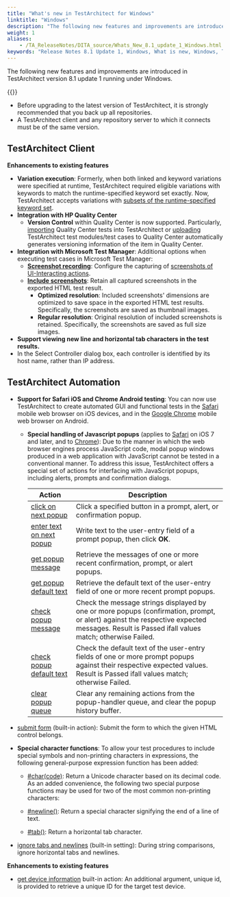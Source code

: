 ```yaml
--- 
title: "What's new in TestArchitect for Windows"
linktitle: "Windows"
description: "The following new features and improvements are introduced in TestArchitect version 8.1 update 1 running under Windows."
weight: 1
aliases: 
    - /TA_ReleaseNotes/DITA_source/Whats_New_8.1_update_1_Windows.html
keywords: "Release Notes 8.1 Update 1, Windows, What is new, Windows, TestArchitect 8.1 Update 1, TestArchitect 8.1 Update 1, what is new, Windows"
---
```


The following new features and improvements are introduced in TestArchitect version 8.1 update 1 running under Windows.

{{<remember>}}

-   Before upgrading to the latest version of TestArchitect, it is strongly recommended that you back up all repositories.
-   A TestArchitect client and any repository server to which it connects must be of the same version.

## TestArchitect Client

**Enhancements to existing features**

-   **Variation execution**: Formerly, when both linked and keyword variations were specified at runtime, TestArchitect required eligible variations with keywords to match the runtime-specified keyword set exactly. Now, TestArchitect accepts variations with [subsets of the runtime-specified keyword set](/user-guide/variations/rules-for-executing-with-variations/rules-for-selecting-variations-for-execution/execution-with-both-keywords-and-version-nodes).
-   **Integration with HP Quality Center**
    -   **Version Control** within Quality Center is now supported. Particularly, [importing](/user-guide/integration-with-third-party-tools/hp-quality-center/features/importing-quality-center-tests-into-a-testarchitect-test-module/) Quality Center tests into TestArchitect or [uploading](/user-guide/integration-with-third-party-tools/hp-quality-center/features/uploading-testarchitect-test-modules-test-cases-to-quality-center/) TestArchitect test modules/test cases to Quality Center automatically generates versioning information of the item in Quality Center.
-   **Integration with Microsoft Test Manager**: Additional options when executing test cases in Microsoft Test Manager:
    -   [**Screenshot recording**](/user-guide/integration-with-third-party-tools/tfs-integration/additional-features-of-tfs-mtm/testarchitect-execution-dialog-box#li_Screenshot.recording): Configure the capturing of [screenshots of UI-Interacting actions](/user-guide/finding-bugs-with-testarchitect/screenshot-recording/#li.screenshot.exec_test_dlg.settings).
    -   [**Include screenshots**](/user-guide/integration-with-third-party-tools/tfs-integration/additional-features-of-tfs-mtm/testarchitect-execution-dialog-box#li_Include.scrn): Retain all captured screenshots in the exported HTML test result.
        -   **Optimized resolution**: Included screenshots' dimensions are optimized to save space in the exported HTML test results. Specifically, the screenshots are saved as thumbnail images.
        -   **Regular resolution**: Original resolution of included screenshots is retained. Specifically, the screenshots are saved as full size images.
-   **Support viewing new line and horizontal tab characters in the test results.**
-   In the Select Controller dialog box, each controller is identified by its host name, rather than IP address.

## TestArchitect Automation

-   **Support for Safari iOS and Chrome Android testing**: You can now use TestArchitect to create automated GUI and functional tests in the [Safari](/automation-guide/application-testing/mobile-testing/testing-mobile-web-applications/testing-safari-on-ios/) mobile web browser on iOS devices, and in the [Google Chrome](/automation-guide/application-testing/mobile-testing/testing-mobile-web-applications/testing-chrome-on-android/) mobile web browser on Android.
    -   **Special handling of Javascript popups** \(applies to [Safari](/automation-guide/application-testing/mobile-testing/testing-mobile-web-applications/testing-safari-on-ios/handling-javascript-popups) on iOS 7 and later, and to [Chrome](/automation-guide/application-testing/mobile-testing/testing-mobile-web-applications/testing-chrome-on-android/handling-javascript-popups)\): Due to the manner in which the web browser engines process JavaScript code, modal popup windows produced in a web application with JavaScript cannot be tested in a conventional manner. To address this issue, TestArchitect offers a special set of actions for interfacing with JavaScript popups, including alerts, prompts and confirmation dialogs.

        |Action|Description|
        |------|-----------|
        |[click on next popup](/automation-guide/action-based-testing-language/built-in-actions/user-interface-actions/browsing/click-on-next-popup)|Click a specified button in a prompt, alert, or confirmation popup.|
        |[enter text on next popup](/automation-guide/action-based-testing-language/built-in-actions/user-interface-actions/browsing/enter-text-on-next-popup)|Write text to the user-entry field of a prompt popup, then click **OK**.|
        |[get popup message](/automation-guide/action-based-testing-language/built-in-actions/user-interface-actions/browsing/get-popup-message)|Retrieve the messages of one or more recent confirmation, prompt, or alert popups.|
        |[get popup default text](/automation-guide/action-based-testing-language/built-in-actions/user-interface-actions/browsing/get-popup-default-text)|Retrieve the default text of the user-entry field of one or more recent prompt popups.|
        |[check popup message](/automation-guide/action-based-testing-language/built-in-actions/user-interface-actions/browsing/check-popup-message)|Check the message strings displayed by one or more popups \(confirmation, prompt, or alert\) against the respective expected messages. Result is Passed ifall values match; otherwise Failed.|
        |[check popup default text](/automation-guide/action-based-testing-language/built-in-actions/user-interface-actions/browsing/check-popup-default-text)|Check the default text of the user-entry fields of one or more prompt popups against their respective expected values. Result is Passed ifall values match; otherwise Failed.|
        |[clear popup queue](/automation-guide/action-based-testing-language/built-in-actions/user-interface-actions/browsing/clear-popup-queue)|Clear any remaining actions from the popup-handler queue, and clear the popup history buffer.|

-   [submit form](/automation-guide/action-based-testing-language/built-in-actions/user-interface-actions/browsing/submit-form) \(built-in action\): Submit the form to which the given HTML control belongs.
-   **Special character functions**: To allow your test procedures to include special symbols and non-printing characters in expressions, the following general-purpose expression function has been added:

    -   [\#char\(code\)](/automation-guide/action-based-testing-language/the-test-language/functions/string-functions/char): Return a Unicode character based on its decimal code.
    As an added convenience, the following two special purpose functions may be used for two of the most common non-printing characters:

    -   [\#newline\(\)](/automation-guide/action-based-testing-language/the-test-language/functions/string-functions/newline): Return a special character signifying the end of a line of text.
    -   [\#tab\(\)](/automation-guide/action-based-testing-language/the-test-language/functions/string-functions/tab): Return a horizontal tab character.
-   [ignore tabs and newlines](/automation-guide/action-based-testing-language/built-in-settings/value-settings/ignore-tabs-and-newlines) \(built-in setting\): During string comparisons, ignore horizontal tabs and newlines.

**Enhancements to existing features**

-   [get device information](/automation-guide/action-based-testing-language/built-in-actions/system-actions/device/get-device-information) built-in action: An additional argument, unique id, is provided to retrieve a unique ID for the target test device.


